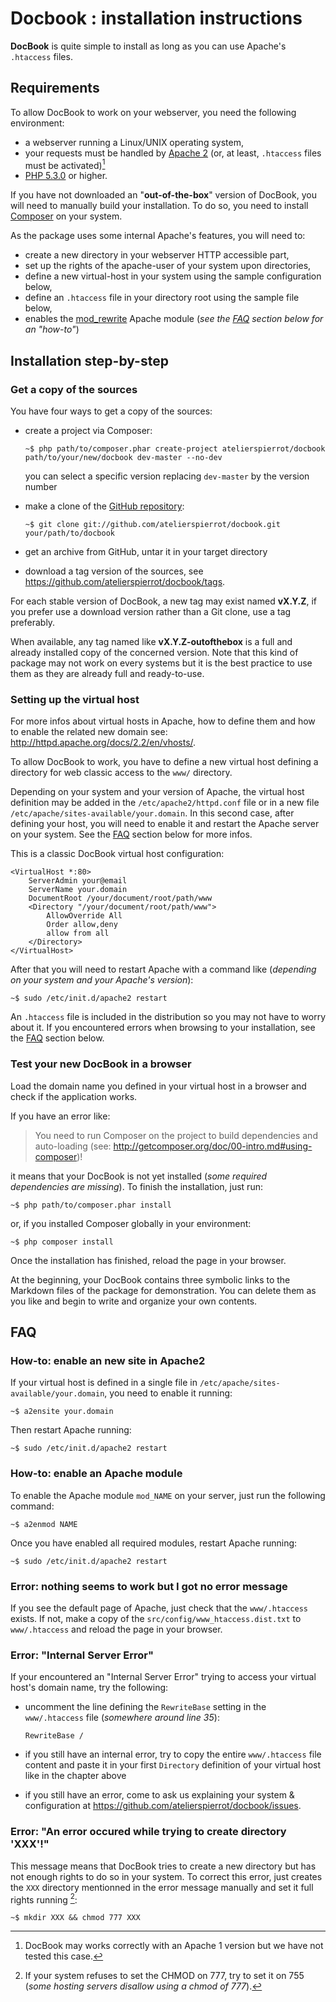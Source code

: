 Docbook : installation instructions
===================================

**DocBook** is quite simple to install as long as you can use Apache's `.htaccess` files.


## Requirements

To allow DocBook to work on your webserver, you need the following environment:

-   a webserver running a Linux/UNIX operating system,
-   your requests must be handled by [Apache 2](http://httpd.apache.org/)
    (or, at least, `.htaccess` files must be activated)[^1]
-   [PHP 5.3.0](http://php.net/) or higher.

If you have not downloaded an "**out-of-the-box**" version of DocBook, you will need to manually
build your installation. To do so, you need to install [Composer](http://getcomposer.org/)
on your system.

As the package uses some internal Apache's features, you will need to:

-   create a new directory in your webserver HTTP accessible part,
-   set up the rights of the apache-user of your system upon directories,
-   define a new virtual-host in your system using the sample configuration below,
-   define an `.htaccess` file in your directory root using the sample file below,
-   enables the [mod_rewrite](http://httpd.apache.org/docs/2.2/en/mod/mod_rewrite.html) 
    Apache module (*see the [FAQ](#faq) section below for an "how-to"*)


## Installation step-by-step

### Get a copy of the sources

You have four ways to get a copy of the sources:

-   create a project via Composer:

        ~$ php path/to/composer.phar create-project atelierspierrot/docbook path/to/your/new/docbook dev-master --no-dev

    you can select a specific version replacing `dev-master` by the version number 

-   make a clone of the [GitHub repository](https://github.com/atelierspierrot/docbook):

        ~$ git clone git://github.com/atelierspierrot/docbook.git your/path/to/docbook

-   get an archive from GitHub, untar it in your target directory

-   download a tag version of the sources, see <https://github.com/atelierspierrot/docbook/tags>.

For each stable version of DocBook, a new tag may exist named **vX.Y.Z**, if you prefer
use a download version rather than a Git clone, use a tag preferably.

When available, any tag named like **vX.Y.Z-outofthebox** is a full and already installed 
copy of the concerned version. Note that this kind of package may not work on every systems
but it is the best practice to use them as they are already full and ready-to-use.


### Setting up the virtual host

For more infos about virtual hosts in Apache, how to define them and how to enable the related 
new domain see: <http://httpd.apache.org/docs/2.2/en/vhosts/>.

To allow DocBook to work, you have to define a new virtual host defining a directory for
web classic access to the `www/` directory.

Depending on your system and your version of Apache, the virtual host definition may be added
in the `/etc/apache2/httpd.conf` file or in a new file `/etc/apache/sites-available/your.domain`.
In this second case, after defining your host, you will need to enable it and restart the
Apache server on your system. See the [FAQ](#faq) section below for more infos.

This is a classic DocBook virtual host configuration:

    <VirtualHost *:80>
        ServerAdmin your@email
        ServerName your.domain
        DocumentRoot /your/document/root/path/www
        <Directory "/your/document/root/path/www">
            AllowOverride All
            Order allow,deny
            allow from all
        </Directory>
    </VirtualHost>

After that you will need to restart Apache with a command like (*depending on your
system and your Apache's version*):

    ~$ sudo /etc/init.d/apache2 restart

An `.htaccess` file is included in the distribution so you may not have to worry about it.
If you encountered errors when browsing to your installation, see the [FAQ](#faq) section below.

### Test your new DocBook in a browser

Load the domain name you defined in your virtual host in a browser and check if the 
application works.

If you have an error like:

>    You need to run Composer on the project to build dependencies and auto-loading
>    (see: http://getcomposer.org/doc/00-intro.md#using-composer)!

it means that your DocBook is not yet installed (*some required dependencies are missing*).
To finish the installation, just run:

    ~$ php path/to/composer.phar install

or, if you installed Composer globally in your environment:

    ~$ php composer install

Once the installation has finished, reload the page in your browser.

At the beginning, your DocBook contains three symbolic links to the Markdown files of the
package for demonstration. You can delete them as you like and begin to write and organize
your own contents.


## FAQ

### How-to: enable an new site in Apache2

If your virtual host is defined in a single file in `/etc/apache/sites-available/your.domain`,
you need to enable it running:

    ~$ a2ensite your.domain

Then restart Apache running:

    ~$ sudo /etc/init.d/apache2 restart


### How-to: enable an Apache module

To enable the Apache module `mod_NAME` on your server, just run the following command:

    ~$ a2enmod NAME

Once you have enabled all required modules, restart Apache running:

    ~$ sudo /etc/init.d/apache2 restart


### Error: nothing seems to work but I got no error message

If you see the default page of Apache, just check that the `www/.htaccess` exists. If not,
make a copy of the `src/config/www_htaccess.dist.txt` to `www/.htaccess` and reload the 
page in your browser.

### Error: "Internal Server Error"

If your encountered an "Internal Server Error" trying to access your 
virtual host's domain name, try the following:

-   uncomment the line defining the `RewriteBase` setting in the `www/.htaccess` file
    (*somewhere around line 35*):

        RewriteBase /

-   if you still have an internal error, try to copy the entire `www/.htaccess` file content
    and paste it in your first `Directory` definition of your virtual host like in the
    chapter above

-   if you still have an error, come to ask us explaining your system & configuration at
    <https://github.com/atelierspierrot/docbook/issues>.

### Error: "An error occured while trying to create directory 'XXX'!"

This message means that DocBook tries to create a new directory but has not enough rights to
do so in your system. To correct this error, just creates the `XXX` directory mentionned in
the error message manually and set it full rights running [^2]:

    ~$ mkdir XXX && chmod 777 XXX


[^1]: DocBook may works correctly with an Apache 1 version but we have not tested this case.
[^2]: If your system refuses to set the CHMOD on 777, try to set it on 755 (*some hosting servers
disallow using a chmod of 777*).


